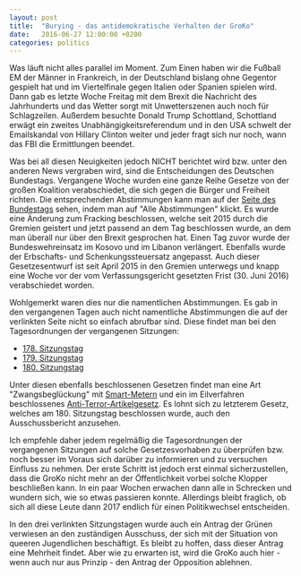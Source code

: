 ```yaml
---
layout: post
title:  "Burying - das antidemokratische Verhalten der GroKo"
date:   2016-06-27 12:00:00 +0200
categories: politics
---
```


Was läuft nicht alles parallel im Moment. Zum Einen haben wir die Fußball EM
der Männer in Frankreich, in der Deutschland bislang ohne Gegentor gespielt hat
und im Viertelfinale gegen Italien oder Spanien spielen wird. Dann gab es letzte
Woche Freitag mit dem Brexit die Nachricht des Jahrhunderts und das Wetter sorgt
mit Unwetterszenen auch noch für Schlagzeilen. Außerdem besuchte Donald Trump
Schottland, Schottland erwägt ein zweites Unabhängigkeitsreferendum und in den
USA schwelt der Emailskandal von Hillary Clinton weiter und jeder fragt sich
nur noch, wann das FBI die Ermittlungen beendet.

Was bei all diesen Neuigkeiten jedoch NICHT berichtet wird bzw. unter den anderen
News vergraben wird, sind die Entscheidungen des Deutschen Bundestags.
Vergangene Woche wurden eine ganze Reihe Gesetze von der großen Koalition
verabschiedet, die sich gegen die Bürger und Freiheit richten. Die entsprechenden
Abstimmungen kann man auf der [Seite des Bundestags](https://www.bundestag.de/bundestag/plenum/abstimmung/grafik)
sehen, indem man auf "Alle Abstimmungen" klickt. Es wurde eine Änderung zum
Fracking beschlossen, welche seit 2015 durch die Gremien geistert und jetzt
passend an dem Tag beschlossen wurde, an dem man überall nur über den Brexit
gesprochen hat. Einen Tag zuvor wurde der Bundeswehreinsatz im Kosovo und im Libanon
verlängert. Ebenfalls wurde der Erbschafts- und Schenkungssteuersatz angepasst.
Auch dieser Gesetzesentwurf ist seit April 2015 in den Gremien unterwegs und knapp
eine Woche vor der vom Verfassungsgericht gesetzten Frist (30. Juni 2016)
verabschiedet worden. 

Wohlgemerkt waren dies nur die namentlichen Abstimmungen.
Es gab in den vergangenen Tagen auch nicht namentliche Abstimmungen die auf
der verlinkten Seite nicht so einfach abrufbar sind. Diese findet man bei
den Tagesordnungen der vergangenen Sitzungen:

* [178. Sitzungstag](https://www.bundestag.de/dokumente_tagesordnungen_details/?wp=18&number=178)
* [179. Sitzungstag](https://www.bundestag.de/dokumente_tagesordnungen_details/?wp=18&number=179)
* [180. Sitzungstag](https://www.bundestag.de/dokumente_tagesordnungen_details/?wp=18&number=180)

Unter diesen ebenfalls beschlossenen Gesetzen findet man eine Art "Zwangsbeglückung"
mit [Smart-Metern](http://dip21.bundestag.de/dip21/btd/18/075/1807555.pdf) und
ein im Eilverfahren beschlossenes [Anti-Terror-Artikelgesetz](http://dip21.bundestag.de/dip21/btd/18/087/1808702.pdf).
Es lohnt sich zu letzterem Gesetz, welches am 180. Sitzungstag beschlossen wurde,
auch den Ausschussbericht anzusehen.

Ich empfehle daher jedem regelmäßig die Tagesordnungen der vergangenen Sitzungen
auf solche Gesetzesvorhaben zu überprüfen bzw. noch besser im Voraus sich darüber
zu informieren und zu versuchen Einfluss zu nehmen. Der erste Schritt ist jedoch
erst einmal sicherzustellen, dass die GroKo nicht mehr an der Öffentlichkeit
vorbei solche Klopper beschließen kann. In ein paar Wochen erwachen dann alle
in Schrecken und wundern sich, wie so etwas passieren konnte. Allerdings bleibt
fraglich, ob sich all diese Leute dann 2017 endlich für einen Politikwechsel
entscheiden.

In den drei verlinkten Sitzungstagen wurde auch ein Antrag der Grünen verwiesen
an den zuständigen Ausschuss, der sich mit der Situation von queeren Jugendlichen
beschäftigt. Es bleibt zu hoffen, dass dieser Antrag eine Mehrheit findet. Aber
wie zu erwarten ist, wird die GroKo auch hier - wenn auch nur aus Prinzip -
den Antrag der Opposition ablehnen.
